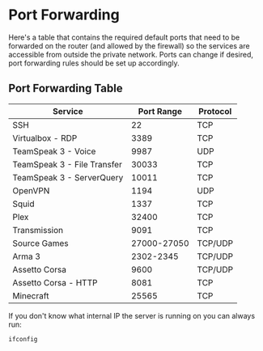 # Port Forwarding
Here's a table that contains the required default ports that need to be forwarded on the router (and allowed by the firewall) so the services are accessible from outside the private network. Ports can change if desired, port forwarding rules should be set up accordingly.

## Port Forwarding Table

| Service                     | Port Range  | Protocol |
|-----------------------------|-------------|----------|
| SSH                         | 22          | TCP      |
| Virtualbox - RDP            | 3389        | TCP      |
| TeamSpeak 3 - Voice         | 9987        | UDP      |
| TeamSpeak 3 - File Transfer | 30033       | TCP      |
| TeamSpeak 3 - ServerQuery   | 10011       | TCP      |
| OpenVPN                     | 1194        | UDP      |
| Squid                       | 1337        | TCP      |
| Plex                        | 32400       | TCP      |
| Transmission                | 9091        | TCP      |
| Source Games                | 27000-27050 | TCP/UDP  |
| Arma 3                      | 2302-2345   | TCP/UDP  |
| Assetto Corsa               | 9600        | TCP/UDP  |
| Assetto Corsa - HTTP        | 8081        | TCP      |
| Minecraft                   | 25565       | TCP      |

If you don't know what internal IP the server is running on you can always run:

    ifconfig
